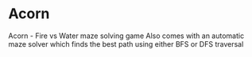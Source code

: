 # Acorn
 Acorn - Fire vs Water maze solving game
 Also comes with an automatic maze solver which finds the best path using either BFS or DFS traversal
